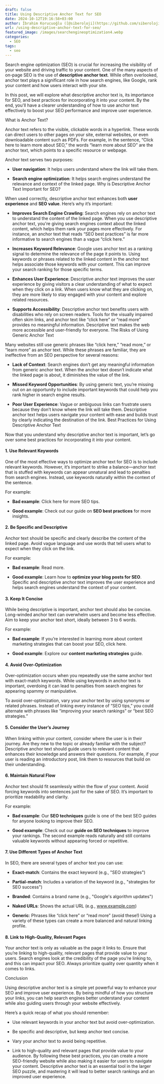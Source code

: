 ```yaml
---
draft: false
title: Using Descriptive Anchor Text for SEO
date: 2024-10-12T19:16:58+03:00
author: İbrahim Korucuoğlu ([@siberoloji](https://github.com/siberoloji))
url: /using-descriptive-anchor-text-for-seo/
featured_image: /images/searchengineoptimization4.webp
categories:
  - SEO
tags:
  - seo
---
```

Search engine optimization (SEO) is crucial for increasing the visibility of your website and driving traffic to your content. One of the many aspects of on-page SEO is the use of **descriptive anchor text**. While often overlooked, anchor text plays a significant role in how search engines, like Google, rank your content and how users interact with your site.

In this post, we will explore what descriptive anchor text is, its importance for SEO, and best practices for incorporating it into your content. By the end, you'll have a clearer understanding of how to use anchor text effectively to boost your SEO performance and improve user experience.

What is Anchor Text?

Anchor text refers to the visible, clickable words in a hyperlink. These words can direct users to other pages on your site, external websites, or even downloadable content such as PDFs. For example, in the sentence, “Click here to learn more about SEO,” the words “learn more about SEO” are the anchor text, which points to a specific resource or webpage.

Anchor text serves two purposes:
* **User navigation**: It helps users understand where the link will take them.

* **Search engine optimization**: It helps search engines understand the relevance and context of the linked page.
Why is Descriptive Anchor Text Important for SEO?

When used correctly, descriptive anchor text enhances both **user experience** and **SEO value**. Here’s why it’s important:
* **Improves Search Engine Crawling**: Search engines rely on anchor text to understand the content of the linked page. When you use descriptive anchor text, you're giving search engines context about the linked content, which helps them rank your pages more effectively. For instance, an anchor text that reads “SEO best practices” is far more informative to search engines than a vague “click here.”

* **Increases Keyword Relevance**: Google uses anchor text as a ranking signal to determine the relevance of the page it points to. Using keywords or phrases related to the linked content in the anchor text helps associate those keywords with your content. This can improve your search ranking for those specific terms.

* **Enhances User Experience**: Descriptive anchor text improves the user experience by giving visitors a clear understanding of what to expect when they click on a link. When users know what they are clicking on, they are more likely to stay engaged with your content and explore related resources.

* **Supports Accessibility**: Descriptive anchor text benefits users with disabilities who rely on screen readers. Tools for the visually impaired often skim links, and anchor text like “click here” or “read more” provides no meaningful information. Descriptive text makes the web more accessible and user-friendly for everyone.
The Risks of Using Generic Anchor Text

Many websites still use generic phrases like “click here,” “read more,” or “learn more” as anchor text. While these phrases are familiar, they are ineffective from an SEO perspective for several reasons:
* **Lack of Context**: Search engines don’t get any meaningful information from generic anchor text. When the anchor text doesn’t indicate what the linked page is about, it diminishes the value of the link.

* **Missed Keyword Opportunities**: By using generic text, you’re missing out on an opportunity to include important keywords that could help you rank higher in search engine results.

* **Poor User Experience**: Vague or ambiguous links can frustrate users because they don’t know where the link will take them. Descriptive anchor text helps users navigate your content with ease and builds trust by clearly indicating the destination of the link.
Best Practices for Using Descriptive Anchor Text

Now that you understand why descriptive anchor text is important, let’s go over some best practices for incorporating it into your content.
#### 1. **Use Relevant Keywords**

One of the most effective ways to optimize anchor text for SEO is to include relevant keywords. However, it’s important to strike a balance—anchor text that is stuffed with keywords can appear unnatural and lead to penalties from search engines. Instead, use keywords naturally within the context of the sentence.

For example:
* **Bad example**: Click here for more SEO tips.

* **Good example**: Check out our guide on **SEO best practices** for more insights.

#### 2. **Be Specific and Descriptive**

Anchor text should be specific and clearly describe the content of the linked page. Avoid vague language and use words that tell users what to expect when they click on the link.

For example:
* **Bad example**: Read more.

* **Good example**: Learn how to **optimize your blog posts for SEO**.
Specific and descriptive anchor text improves the user experience and helps search engines understand the context of your content.
#### 3. **Keep It Concise**

While being descriptive is important, anchor text should also be concise. Long-winded anchor text can overwhelm users and become less effective. Aim to keep your anchor text short, ideally between 3 to 6 words.

For example:
* **Bad example**: If you’re interested in learning more about content marketing strategies that can boost your SEO, click here.

* **Good example**: Explore our **content marketing strategies** guide.

#### 4. **Avoid Over-Optimization**

Over-optimization occurs when you repeatedly use the same anchor text with exact-match keywords. While using keywords in anchor text is important, overdoing it can lead to penalties from search engines for appearing spammy or manipulative.

To avoid over-optimization, vary your anchor text by using synonyms or related phrases. Instead of linking every instance of “SEO tips,” you could alternate with phrases like “improving your search rankings” or “best SEO strategies.”
#### 5. **Consider the User’s Journey**

When linking within your content, consider where the user is in their journey. Are they new to the topic or already familiar with the subject? Descriptive anchor text should guide users to relevant content that enhances their knowledge and answers their questions. For example, if your user is reading an introductory post, link them to resources that build on their understanding.
#### 6. **Maintain Natural Flow**

Anchor text should fit seamlessly within the flow of your content. Avoid forcing keywords into sentences just for the sake of SEO. It’s important to prioritize readability and clarity.

For example:
* **Bad example**: Our **SEO techniques** guide is one of the best SEO guides for anyone looking to improve their SEO.

* **Good example**: Check out our **guide on SEO techniques** to improve your rankings.
The second example reads naturally and still contains valuable keywords without appearing forced or repetitive.
#### 7. **Use Different Types of Anchor Text**

In SEO, there are several types of anchor text you can use:
* **Exact-match**: Contains the exact keyword (e.g., "SEO strategies")

* **Partial-match**: Includes a variation of the keyword (e.g., "strategies for SEO success")

* **Branded**: Contains a brand name (e.g., "Google's algorithm updates")

* **Naked URLs**: Shows the actual URL (e.g., www.example.com)

* **Generic**: Phrases like “click here” or “read more” (avoid these!)
Using a variety of these types can create a more balanced and natural linking profile.
#### 8. **Link to High-Quality, Relevant Pages**

Your anchor text is only as valuable as the page it links to. Ensure that you’re linking to high-quality, relevant pages that provide value to your users. Search engines look at the credibility of the page you’re linking to, and this can impact your SEO. Always prioritize quality over quantity when it comes to links.

Conclusion

Using descriptive anchor text is a simple yet powerful way to enhance your SEO and improve user experience. By being mindful of how you structure your links, you can help search engines better understand your content while also guiding users through your website effectively.

Here’s a quick recap of what you should remember:
* Use relevant keywords in your anchor text but avoid over-optimization.

* Be specific and descriptive, but keep anchor text concise.

* Vary your anchor text to avoid being repetitive.

* Link to high-quality and relevant pages that provide value to your audience.
By following these best practices, you can create a more SEO-friendly website while also making it easier for users to navigate your content. Descriptive anchor text is an essential tool in the larger SEO puzzle, and mastering it will lead to better search rankings and an improved user experience.
